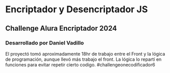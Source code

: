 <h1>Encriptador y Desencriptador JS</h1>
<h2>Challenge Alura Encriptador 2024</h2>
<h3>Desarrollado por Daniel Vadillo</h3>
<p>
  El proyectó tomó aproximadamente 18hr de trabajo entre el Front y la lógica de programación, aunque llevó más trabajo el front.
  La lógica lo repartí en funciones para evitar repetir cierto codigo.
  #challengeonecodificador6
</p>
